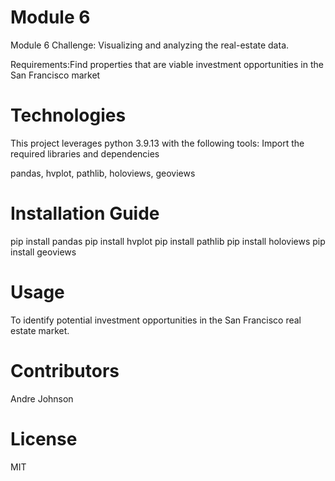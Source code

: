 # Module 6
Module 6 Challenge: Visualizing and analyzing the real-estate data.

Requirements:Find properties that are viable investment opportunities in the San Francisco market 

# Technologies
This project leverages python 3.9.13 with the following tools:
 Import the required libraries and dependencies
 
pandas,
hvplot,
pathlib,
holoviews, 
geoviews


# Installation Guide
pip install pandas
pip install hvplot
pip install pathlib
pip install holoviews
pip install geoviews


# Usage
 To identify potential investment opportunities in the San Francisco real estate market.

# Contributors
Andre Johnson
# License
MIT
